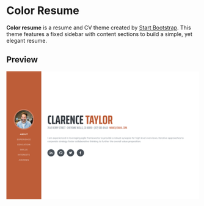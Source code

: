 # Color Resume
**Color resume** is a resume and CV theme created by [Start Bootstrap](https://github.com/BlackrockDigital/startbootstrap-resume). This theme features a fixed sidebar with content sections to build a simple, yet elegant resume.
## Preview
[![Preview](img/preview.png)](https://AREA44.github.io/color-resume)